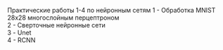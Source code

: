 Практические работы 1-4 по нейронным сетям
1 - Обработка MNIST 28x28 многослойным перцептроном  
2 - Сверточные нейронные сети  
3 - Unet  
4 - RCNN  

